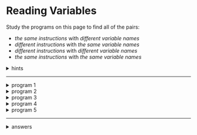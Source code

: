 # Reading Variables

Study the programs on this page to find all of the pairs:

- _the same instructions_ with _different variable names_
- _different instructions_ with _the same variable names_
- _different instructions_ with _different variable names_
- _the same instructions_ with _the same variable names_

<details>
<summary>hints</summary>

- run the programs and read the logs
- use the "variables" button and hover over each variable
- use the "highlight" button and mark each variable in a different color

</details>

---

<details>
<summary>program 1</summary>

```js
'use strict';

console.log('program 1');

let first = '.';
let second = '@';

console.log(first, first, second, first, first);
console.log(first, second, first, second, first);
console.log(second, first, first, first, second);
console.log(first, second, first, second, first);
console.log(first, first, second, first, first);
```

</details>

<details>
<summary>program 2</summary>

```js
'use strict';

console.log('program 2');

let a = '.';
let b = '@';

console.log(a, a, b, a, a);
console.log(a, b, a, b, a);
console.log(b, a, a, a, b);
console.log(a, b, a, b, a);
console.log(a, a, b, a, a);
```

</details>

<details>
<summary>program 3</summary>

```js
'use strict';

console.log('program 3');

let a = '.';
let b = '@';

console.log(b, a, a, a, b);
console.log(a, b, a, b, a);
console.log(a, a, b, a, a);
console.log(a, b, a, b, a);
console.log(b, a, a, a, b);
```

</details>

<details>
<summary>program 4</summary>

```js
'use strict';

console.log('program 4');

let first = '.';
let second = '@';

console.log(first, first, second, first, first);
console.log(first, second, first, second, first);
console.log(second, first, first, first, second);
console.log(first, second, first, second, first);
console.log(first, first, second, first, first);
```

</details>

<details>
<summary>program 5</summary>

```js
'use strict';

console.log('program 5');

let first = '.';
let second = '@';

console.log(second, first, first, first, second);
console.log(first, second, first, second, first);
console.log(first, first, second, first, first);
console.log(first, second, first, second, first);
console.log(second, first, first, first, second);
```

</details>

---

<details>
<summary>answers</summary>

- _the same instructions_ with _different variable names_
  - 1 and 2
  - 3 and 5
- _different instructions_ with _the same variable names_
  - 2 and 3
  - 1 and 5
  - 4 and 5
- _different instructions_ with _different variable names_
  - 1 and 3
  - 3 and 4
  - 2 and 5
- _the same instructions_ with _the same variable names_
  - 1 and 4

</details>
